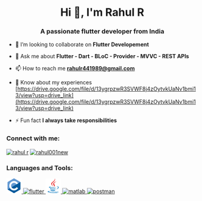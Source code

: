 <h1 align="center">Hi 👋, I'm Rahul R</h1>
<h3 align="center">A passionate flutter developer from India</h3>

- 👯 I’m looking to collaborate on **Flutter Developement**

- 💬 Ask me about **Flutter - Dart - BLoC - Provider - MVVC - REST APIs**

- 📫 How to reach me **rahulr441989@gmail.com**

- 📄 Know about my experiences [https://drive.google.com/file/d/13ygrpzwR3SVWF8j4zOytvkUaNv1bmi13/view?usp=drive_link](https://drive.google.com/file/d/13ygrpzwR3SVWF8j4zOytvkUaNv1bmi13/view?usp=drive_link)

- ⚡ Fun fact **I always take responsibilities**

<h3 align="left">Connect with me:</h3>
<p align="left">
<a href="https://linkedin.com/in/rahul r" target="blank"><img align="center" src="https://raw.githubusercontent.com/rahuldkjain/github-profile-readme-generator/master/src/images/icons/Social/linked-in-alt.svg" alt="rahul r" height="30" width="40" /></a>
<a href="https://www.leetcode.com/rahul001new" target="blank"><img align="center" src="https://raw.githubusercontent.com/rahuldkjain/github-profile-readme-generator/master/src/images/icons/Social/leet-code.svg" alt="rahul001new" height="30" width="40" /></a>
</p>

<h3 align="left">Languages and Tools:</h3>
<p align="left"> <a href="https://www.cprogramming.com/" target="_blank" rel="noreferrer"> <img src="https://raw.githubusercontent.com/devicons/devicon/master/icons/c/c-original.svg" alt="c" width="40" height="40"/> </a> <a href="https://flutter.dev" target="_blank" rel="noreferrer"> <img src="https://www.vectorlogo.zone/logos/flutterio/flutterio-icon.svg" alt="flutter" width="40" height="40"/> </a> <a href="https://www.java.com" target="_blank" rel="noreferrer"> <img src="https://raw.githubusercontent.com/devicons/devicon/master/icons/java/java-original.svg" alt="java" width="40" height="40"/> </a> <a href="https://www.mathworks.com/" target="_blank" rel="noreferrer"> <img src="https://upload.wikimedia.org/wikipedia/commons/2/21/Matlab_Logo.png" alt="matlab" width="40" height="40"/> </a> <a href="https://postman.com" target="_blank" rel="noreferrer"> <img src="https://www.vectorlogo.zone/logos/getpostman/getpostman-icon.svg" alt="postman" width="40" height="40"/> </a> </p>
